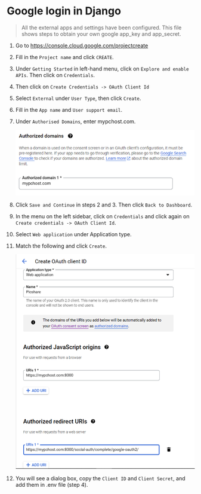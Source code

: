 # Google login in Django

> All the external apps and settings have been configured.
> This file shows steps to obtain your own google app_key and app_secret.

1. Go to https://console.cloud.google.com/projectcreate
2. Fill in the `Project name` and click `CREATE`.
3. Under `Getting Started` in left-hand menu, click on `Explore and enable APIs`. Then click on `Credentials`.
4. Then click on `Create Credentials -> OAuth Client Id`
5. Select `External` under `User Type`, then click `Create`.
6. Fill in the `App name` and `User support email`.
7. Under `Authorised Domains`, enter mypchost.com.

   ![](images/google_auth_domain.png)

8. Click `Save and Continue` in steps 2 and 3. Then click `Back to Dashboard`.
9. In the menu on the left sidebar, click on `Credentials` and click again on `Create credentials -> OAuth Client Id`.
10. Select `Web application` under Application type.
11. Match the following and click `Create`.

    ![](images/google_auth.png)

12. You will see a dialog box, copy the `Client ID` and `Client Secret`, and add them in .env file (step 4).
